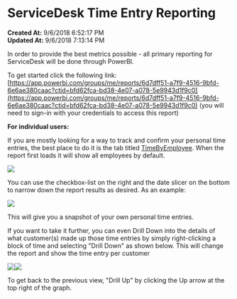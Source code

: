 # ServiceDesk Time Entry Reporting

**Created At:** 9/6/2018 6:52:17 PM  
**Updated At:** 9/6/2018 7:13:14 PM  


In order to provide the best metrics possible - all primary reporting for ServiceDesk will be done through PowerBI.

To get started click the following link: [https://app.powerbi.com/groups/me/reports/6d7dff51-a7f9-4516-9bfd-6e6ae380caac?ctid=bfd62fca-bd38-4e07-a078-5e9943d1f9c0](https://app.powerbi.com/groups/me/reports/6d7dff51-a7f9-4516-9bfd-6e6ae380caac?ctid=bfd62fca-bd38-4e07-a078-5e9943d1f9c0) (you will need to sign-in with your credentials to access this report)



**For individual users:**

If you are mostly looking for a way to track and confirm your personal time entries, the best place to do it is the tab titled <u>TimeByEmployee</u>. When the report first loads it will show all employees by default.

![](https://static.helpjuice.com/helpjuice_production/uploads/upload/image/3556/direct/1536260661578-1536260661578.jpg)

You can use the checkbox-list on the right and the date slicer on the bottom to narrow down the report results as desired. As an example:

![](https://static.helpjuice.com/helpjuice_production/uploads/upload/image/3556/direct/1536260785440-1536260785440.jpg)

This will give you a snapshot of your own personal time entries.

If you want to take it further, you can even Drill Down into the details of what customer(s) made up those time entries by simply right-clicking a block of time and selecting "Drill Down" as shown below. This will change the report and show the time entry per customer



![](https://static.helpjuice.com/helpjuice_production/uploads/upload/image/3556/direct/1536260977688-1536260977688.jpg)![](https://static.helpjuice.com/helpjuice_production/uploads/upload/image/3556/direct/1536261072105-1536261072105.jpg)



To get back to the previous view, "Drill Up" by clicking the Up arrow at the top right of the graph.




